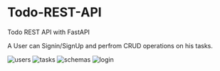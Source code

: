 # Todo-REST-API
Todo REST API with FastAPI

A User can Signin/SignUp and perfrom CRUD operations on his tasks.


![users](https://user-images.githubusercontent.com/74473488/221177237-38ab8c62-201a-48b1-8d30-e8562fddcb8a.PNG)
![tasks](https://user-images.githubusercontent.com/74473488/221177595-eb11fd64-9601-43e8-be30-17d4dc4a94c5.PNG)
![schemas](https://user-images.githubusercontent.com/74473488/221177642-b238c156-7794-46bd-9729-45bcbaed5349.PNG)
![login](https://user-images.githubusercontent.com/74473488/221177742-2bbbc85f-5891-470a-a9a3-82fb4987fb80.PNG)
